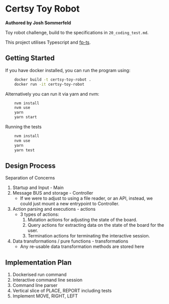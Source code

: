 # Certsy Toy Robot

**Authored by Josh Sommerfeld**

Toy robot challenge, build to the specifications in `20_coding_test.md`.

This project utilises Typescript and [fp-ts](https://github.com/gcanti/fp-ts).

## Getting Started

If you have docker installed, you can run the program using:
```bash
    docker build -t certsy-toy-robot .
    docker run -it certsy-toy-robot
```

Alternatively you can run it via yarn and nvm:
```bash
    nvm install
    nvm use
    yarn
    yarn start
```

Running the tests
```bash
    nvm install
    nvm use
    yarn
    yarn test
```

## Design Process

Separation of Concerns
1. Startup and Input - Main
2. Message BUS and storage - Controller
    - If we were to adjust to using a file reader, or an API, instead, we could just mount a new entrypoint to Controller.
3. Action parsing and executions - actions
    - 3 types of actions:
        1. Mutation actions for adjusting the state of the board.
        2. Query actions for extracting data on the state of the board for the user.
        3. Termination actions for terminating the interactive session.
4. Data transformations / pure functions - transformations
    - Any re-usable data transformation methods are stored here


## Implementation Plan

1. Dockerised run command
2. Interactive command line session
3. Command line parser
4. Vertical slice of PLACE, REPORT including tests
5. Implement MOVE, RIGHT, LEFT
